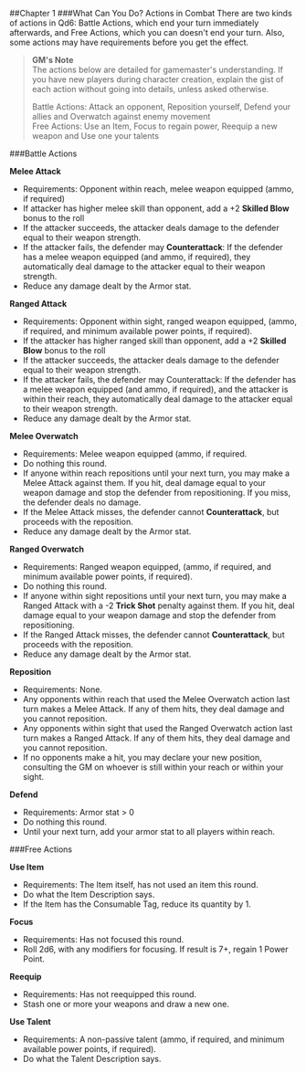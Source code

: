##Chapter 1
###What Can You Do? Actions in Combat
There are two kinds of actions in Qd6: Battle Actions, which end your turn immediately afterwards, and Free Actions, which you can doesn't end your turn. Also, some actions may have requirements before you get the effect.

> **GM's Note**   
> The actions below are detailed for gamemaster's understanding. If you have new players during character creation, explain the gist of each action without going into details, unless asked otherwise.
> 
> Battle Actions: Attack an opponent, Reposition yourself, Defend your allies and Overwatch against enemy movement   
> Free Actions: Use an Item, Focus to regain power, Reequip a new weapon and Use one your talents

###Battle Actions

**Melee Attack**
- Requirements: Opponent within reach, melee weapon equipped (ammo, if required)
- If attacker has higher melee skill than opponent, add a +2 **Skilled Blow** bonus to the roll
- If the attacker succeeds, the attacker deals damage to the defender equal to their weapon strength.
- If the attacker fails, the defender may **Counterattack**: If the defender has a melee weapon equipped (and ammo, if required), they automatically deal damage to the attacker equal to their weapon strength.
- Reduce any damage dealt by the Armor stat.  

**Ranged Attack**
- Requirements: Opponent within sight, ranged weapon equipped, (ammo, if required, and minimum available power points, if required).
- If the attacker has higher ranged skill than opponent, add a +2 **Skilled Blow** bonus to the roll
- If the attacker succeeds, the attacker deals damage to the defender equal to their weapon strength.
- If the attacker fails, the defender may Counterattack: If the defender has a melee weapon equipped (and ammo, if required), and the attacker is within their reach, they automatically deal damage to the attacker equal to their weapon strength.
- Reduce any damage dealt by the Armor stat.

**Melee Overwatch**
- Requirements: Melee weapon equipped (ammo, if required.
- Do nothing this round.
- If anyone within reach repositions until your next turn, you may make a Melee Attack against them. If you hit, deal damage equal to your weapon damage and stop the defender from repositioning. If you miss, the defender deals no damage.
- If the Melee Attack misses, the defender cannot **Counterattack**, but proceeds with the reposition.
- Reduce any damage dealt by the Armor stat.

**Ranged Overwatch**
- Requirements: Ranged weapon equipped, (ammo, if required, and minimum available power points, if required).
- Do nothing this round.
- If anyone within sight repositions until your next turn, you may make a Ranged Attack with a -2 **Trick Shot** penalty against them. If you hit, deal damage equal to your weapon damage and stop the defender from repositioning.
- If the Ranged Attack misses, the defender cannot **Counterattack**, but proceeds with the reposition.
- Reduce any damage dealt by the Armor stat.

**Reposition**
- Requirements: None.
- Any opponents within reach that used the Melee Overwatch action last turn makes a Melee Attack. If any of them hits, they deal damage and you cannot reposition.
- Any opponents within sight that used the Ranged Overwatch action last turn makes a Ranged Attack. If any of them hits, they deal damage and you cannot reposition.
- If no opponents make a hit, you may declare your new position, consulting the GM on whoever is still within your reach or within your sight.

**Defend**
- Requirements: Armor stat > 0
- Do nothing this round.
- Until your next turn, add your armor stat to all players within reach.

###Free Actions

**Use Item**
- Requirements: The Item itself, has not used an item this round.
- Do what the Item Description says.
- If the Item has the Consumable Tag, reduce its quantity by 1.

**Focus**
- Requirements: Has not focused this round.
- Roll 2d6, with any modifiers for focusing. If result is 7+, regain 1 Power Point.

**Reequip**
- Requirements: Has not reequipped this round.
- Stash one or more your weapons and draw a new one. 

**Use Talent**
- Requirements: A non-passive talent  (ammo, if required, and minimum available power points, if required).
- Do what the Talent Description says.